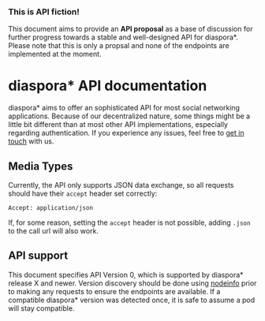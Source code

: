 ---
---

<div class="panel panel-warning">
  <div class="panel-heading">
    <h3 class="panel-title">This is API fiction!</h3>
  </div>
  <div class="panel-body">
    This document aims to provide an <strong>API proposal</strong> as a base of discussion for further progress towards a stable and well-designed API for diaspora*. Please note that this is only a propsal and none of the endpoints are implemented at the moment.
  </div>
</div>

# diaspora\* API documentation

diaspora\* aims to offer an sophisticated API for most social networking applications. Because of our decentralized nature, some things might be a little bit different than at most other API implementations, especially regarding authentication. If you experience any issues, feel free to [get in touch][communication] with us.

## Media Types

Currently, the API only supports JSON data exchange, so all requests should have their `accept` header set correctly:

~~~
Accept: application/json
~~~

If, for some reason, setting the `accept` header is not possible, adding `.json` to the call url will also work.

## API support

This document specifies API Version 0, which is supported by diaspora\* release X and newer. Version discovery should be done using [nodeinfo][nodeinfo] prior to making any requests to ensure the endpoints are available. If a compatible diaspora\* version was detected once, it is safe to assume a pod will stay compatible.

[communication]: https://wiki.diasporafoundation.org/How_we_communicate
[nodeinfo]: http://nodeinfo.diaspora.software/

